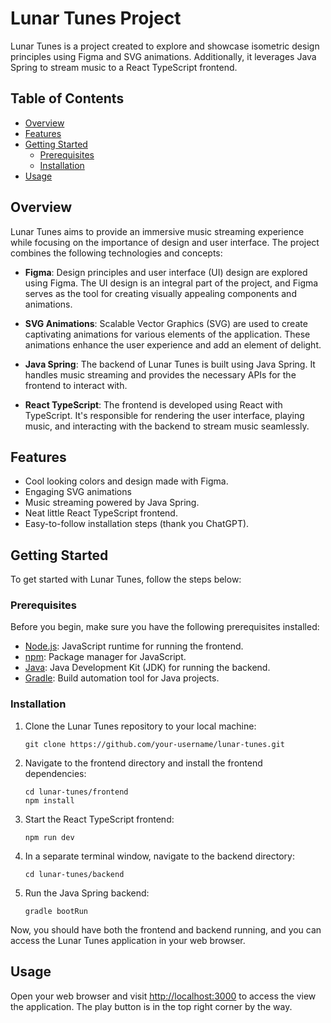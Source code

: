 # Lunar Tunes Project

Lunar Tunes is a project created to explore and showcase isometric design principles using Figma and SVG animations. Additionally, it leverages Java Spring to stream music to a React TypeScript frontend. 

## Table of Contents

- [Overview](#overview)
- [Features](#features)
- [Getting Started](#getting-started)
  - [Prerequisites](#prerequisites)
  - [Installation](#installation)
- [Usage](#usage)

## Overview

Lunar Tunes aims to provide an immersive music streaming experience while focusing on the importance of design and user interface. The project combines the following technologies and concepts:

- **Figma**: Design principles and user interface (UI) design are explored using Figma. The UI design is an integral part of the project, and Figma serves as the tool for creating visually appealing components and animations.

- **SVG Animations**: Scalable Vector Graphics (SVG) are used to create captivating animations for various elements of the application. These animations enhance the user experience and add an element of delight.

- **Java Spring**: The backend of Lunar Tunes is built using Java Spring. It handles music streaming and provides the necessary APIs for the frontend to interact with.

- **React TypeScript**: The frontend is developed using React with TypeScript. It's responsible for rendering the user interface, playing music, and interacting with the backend to stream music seamlessly.

## Features

- Cool looking colors and design made with Figma.
- Engaging SVG animations
- Music streaming powered by Java Spring.
- Neat little React TypeScript frontend.
- Easy-to-follow installation steps (thank you ChatGPT).

## Getting Started

To get started with Lunar Tunes, follow the steps below:

### Prerequisites

Before you begin, make sure you have the following prerequisites installed:

- [Node.js](https://nodejs.org/): JavaScript runtime for running the frontend.
- [npm](https://www.npmjs.com/): Package manager for JavaScript.
- [Java](https://www.oracle.com/java/technologies/javase-downloads.html): Java Development Kit (JDK) for running the backend.
- [Gradle](https://gradle.org/install/): Build automation tool for Java projects.

### Installation

1. Clone the Lunar Tunes repository to your local machine:

   ```shell
   git clone https://github.com/your-username/lunar-tunes.git
   ```

2. Navigate to the frontend directory and install the frontend dependencies:

   ```shell
   cd lunar-tunes/frontend
   npm install
   ```

3. Start the React TypeScript frontend:

   ```shell
   npm run dev
   ```

4. In a separate terminal window, navigate to the backend directory:

   ```shell
   cd lunar-tunes/backend
   ```

5. Run the Java Spring backend:

   ```shell
   gradle bootRun
   ```

Now, you should have both the frontend and backend running, and you can access the Lunar Tunes application in your web browser.

## Usage

Open your web browser and visit [http://localhost:3000](http://localhost:3000) to access the view the application. The play button is in the top right corner by the way.
